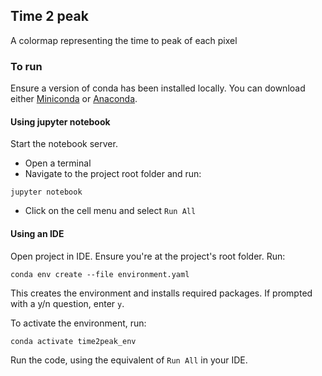 ## Time 2 peak
A colormap representing the time to peak of each pixel

### To run
Ensure a version of conda has been installed locally. 
You can download either [Miniconda](https://docs.conda.io/en/latest/miniconda.html) or [Anaconda](https://www.anaconda.com/distribution/).

#### Using jupyter notebook
Start the notebook server. 
- Open a terminal
- Navigate to the project root folder and run: 
```.env
jupyter notebook
```
- Click on the cell menu and select `Run All`

#### Using an IDE
Open project in IDE. Ensure you're at the project's root folder. Run:
 
```.env
conda env create --file environment.yaml
```

This creates the environment and installs required packages. If prompted with a y/n question, enter `y`.

To activate the environment, run:
```.env
conda activate time2peak_env
```

Run the code, using the equivalent of `Run All` in your IDE.